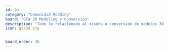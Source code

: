 ```yaml
---
id: 94
category: "Comunidad Modding"
board: "GTA 3D Modeling y Conversión"
description: "Todo lo relacionado al diseño o conversión de modelos 3D para los videojuegos en general de Grand Theft Auto."
icon: gta3d.png


board_order: 30
---
```

